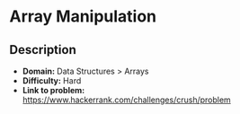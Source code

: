 # Array Manipulation

## Description

* **Domain:** Data Structures > Arrays
* **Difficulty:** Hard
* **Link to problem:** https://www.hackerrank.com/challenges/crush/problem